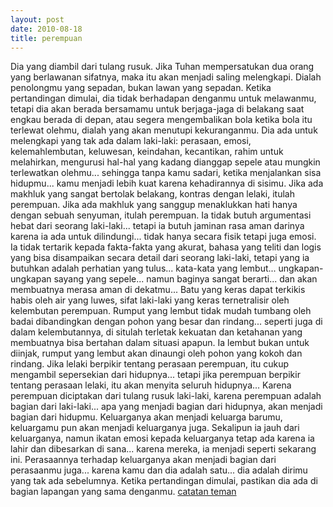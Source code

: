 ```yaml
---
layout: post
date: 2010-08-18
title: perempuan
---
```


Dia yang diambil dari tulang rusuk. Jika Tuhan mempersatukan dua orang yang berlawanan sifatnya, maka itu akan menjadi saling melengkapi. 
Dialah penolongmu yang sepadan, bukan lawan yang sepadan. Ketika pertandingan dimulai, dia tidak berhadapan denganmu untuk melawanmu, tetapi dia akan berada bersamamu untuk berjaga-jaga di belakang saat engkau berada di depan, atau segera mengembalikan bola ketika bola itu terlewat olehmu, dialah yang akan menutupi kekuranganmu.
Dia ada untuk melengkapi yang tak ada dalam laki-laki: perasaan, emosi, kelemahlembutan, keluwesan, keindahan, kecantikan, rahim untuk melahirkan, mengurusi hal-hal yang kadang dianggap sepele atau mungkin terlewatkan olehmu... sehingga tanpa kamu sadari, ketika menjalankan sisa hidupmu... kamu menjadi lebih kuat karena kehadirannya di sisimu. 
Jika ada makhluk yang sangat bertolak belakang, kontras dengan lelaki, itulah perempuan. Jika ada makhluk yang sanggup menaklukkan hati hanya dengan sebuah senyuman, itulah perempuan. Ia tidak butuh argumentasi hebat dari seorang laki-laki... tetapi ia butuh jaminan rasa aman darinya karena ia ada untuk dilindungi... tidak hanya secara fisik tetapi juga emosi. 
Ia tidak tertarik kepada fakta-fakta yang akurat, bahasa yang teliti dan logis yang bisa disampaikan secara detail dari seorang laki-laki, tetapi yang ia butuhkan adalah perhatian yang tulus... kata-kata yang lembut... ungkapan-ungkapan sayang yang sepele... namun baginya sangat berarti... dan akan membuatnya merasa aman di dekatmu... Batu yang keras dapat terkikis habis oleh air yang luwes, sifat laki-laki yang keras ternetralisir oleh kelembutan perempuan. 
Rumput yang lembut tidak mudah tumbang oleh badai dibandingkan dengan pohon yang besar dan rindang... seperti juga di dalam kelembutannya, di situlah terletak kekuatan dan ketahanan yang membuatnya bisa bertahan dalam situasi apapun. Ia lembut bukan untuk diinjak, rumput yang lembut akan dinaungi oleh pohon yang kokoh dan rindang. 
Jika lelaki berpikir tentang perasaan perempuan, itu cukup mengambil sepersekian dari hidupnya... tetapi jika perempuan berpikir tentang perasaan lelaki, itu akan menyita seluruh hidupnya... Karena perempuan diciptakan dari tulang rusuk laki-laki, karena perempuan adalah bagian dari laki-laki... apa yang menjadi bagian dari hidupnya, akan menjadi bagian dari hidupmu. Keluarganya akan menjadi keluarga barumu, keluargamu pun akan menjadi keluarganya juga. Sekalipun ia jauh dari keluarganya, namun ikatan emosi kepada keluarganya tetap ada karena ia lahir dan dibesarkan di sana... karena mereka, ia menjadi seperti sekarang ini. Perasaannya terhadap keluarganya akan menjadi bagian dari perasaanmu juga... karena kamu dan dia adalah satu... dia adalah dirimu yang tak ada sebelumnya. Ketika pertandingan dimulai, pastikan dia ada di bagian lapangan yang sama denganmu. 
<a href="http://m.facebook.com/note.php?note_id=278003184260&amp;r23ffa6f1&amp;refid=21&amp;r0b12e035#anchor_fbid_278003184260">catatan teman</a>